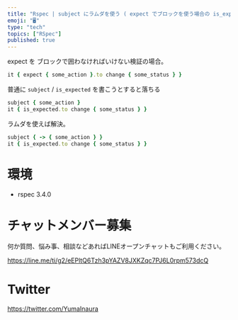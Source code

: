 ```yaml
---
title: "Rspec | subject にラムダを使う ( expect でブロックを使う場合の is_expected の書き方 )"
emoji: "🖥"
type: "tech"
topics: ["RSpec"]
published: true
---
```


expect を ブロックで囲わなければいけない検証の場合。

```rb
it { expect { some_action }.to change { some_status } }
```

普通に `subject` / `is_expected` を書こうとすると落ちる

```rb
subject { some_action }
it { is_expected.to change { some_status } }
```

ラムダを使えば解決。

```rb
subject { -> { some_action } }
it { is_expected.to change { some_status } }
```


# 環境

- rspec 3.4.0








<!-- Update From Qiita API -->

# チャットメンバー募集


何か質問、悩み事、相談などあればLINEオープンチャットもご利用ください。

https://line.me/ti/g2/eEPltQ6Tzh3pYAZV8JXKZqc7PJ6L0rpm573dcQ





# Twitter


https://twitter.com/YumaInaura


<!-- Update From Qiita API -->


